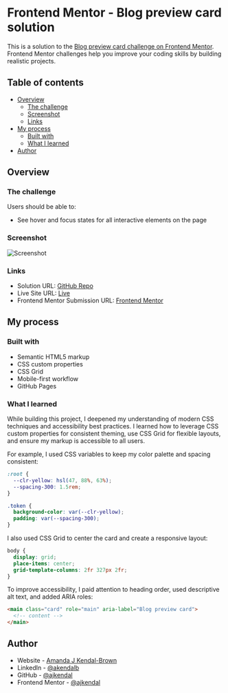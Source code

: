 # Frontend Mentor - Blog preview card solution

This is a solution to the [Blog preview card challenge on Frontend Mentor](https://www.frontendmentor.io/challenges/blog-preview-card-ckPaj01IcS). Frontend Mentor challenges help you improve your coding skills by building realistic projects.

## Table of contents

- [Overview](#overview)
  - [The challenge](#the-challenge)
  - [Screenshot](#screenshot)
  - [Links](#links)
- [My process](#my-process)
  - [Built with](#built-with)
  - [What I learned](#what-i-learned)
- [Author](#author)

## Overview

### The challenge

Users should be able to:

- See hover and focus states for all interactive elements on the page

### Screenshot

![Screenshot](./images/screenshots/Screenshot%202025-09-16%20at%204.59.56 PM.png)

### Links

- Solution URL: [GitHub Repo](https://github.com/ajkendal/blog-preview-card)
- Live Site URL: [Live](https://ajkendal.github.io/blog-preview-card)
- Frontend Mentor Submission URL: [Frontend Mentor]()

## My process

### Built with

- Semantic HTML5 markup
- CSS custom properties
- CSS Grid
- Mobile-first workflow
- GitHub Pages

### What I learned

While building this project, I deepened my understanding of modern CSS techniques and accessibility best practices. I learned how to leverage CSS custom properties for consistent theming, use CSS Grid for flexible layouts, and ensure my markup is accessible to all users.

For example, I used CSS variables to keep my color palette and spacing consistent:

```css
:root {
  --clr-yellow: hsl(47, 88%, 63%);
  --spacing-300: 1.5rem;
}

.token {
  background-color: var(--clr-yellow);
  padding: var(--spacing-300);
}
```

I also used CSS Grid to center the card and create a responsive layout:

```css
body {
  display: grid;
  place-items: center;
  grid-template-columns: 2fr 327px 2fr;
}
```

To improve accessibility, I paid attention to heading order, used descriptive alt text, and added ARIA roles:

```html
<main class="card" role="main" aria-label="Blog preview card">
  <!-- content -->
</main>
```

## Author

- Website - [Amanda J Kendal-Brown](https://ajkendal.github.io/)
- LinkedIn - [@akendalb](https://www.linkedin.com/in/akendalb)
- GitHub - [@ajkendal](https://github.com/ajkendal/)
- Frontend Mentor - [@ajkendal](https://www.frontendmentor.io/profile/ajkendal)
